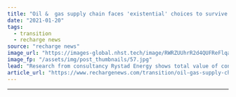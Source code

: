 ```yaml
---
title: "Oil &  gas supply chain faces 'existential' choices to survive energy transition"
date: "2021-01-20"
tags: 
  - transition
  - recharge news
source: "recharge news"
image_url: "https://images-global.nhst.tech/image/RWRZUUhrR2d4QUFReFlqaG9RUmNRallKQ3pGTFBZR2Y5c0M0UUxkajdlbz0=/nhst/binary/a1f37ba6b523a8cc4adf981fad8db7c0"
image_fp: "/assets/img/post_thumbnails/57.jpg"
lead: "Research from consultancy Rystad Energy shows total value of contracts awarded to oil & gas sector companies slumped 30% to a 16-year low of $446bn in 2020"
article_url: "https://www.rechargenews.com/transition/oil-gas-supply-chain-faces-existential-choices-to-survive-energy-transition/2-1-948533"
---
```


---
